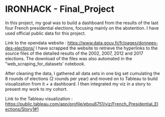 # IRONHACK - Final_Project

In this project, my goal was to build a dashboard from the results of the last four French presidential elections, focusing mainly on the abstention.
I have used official public data for this project.

Link to the opendata website : https://www.data.gouv.fr/fr/pages/donnees-des-elections/
I have scrapped the website to retrieve the hyperlinks to the source files of the detailed results of the 2002, 2007, 2012 and 2017 elections.
The download of the files was also automated in the "web_scraping_for_datasets' notebook.

After cleaning the data, I gathered all data sets in one big set cumulating the 8 rounds of elections (2 rounds per year) and moved on to Tableau to build visualization from it + a dashboard. I then integrated my viz in a story to present my work to my cohort.

Link to the Tableau visualization : https://public.tableau.com/app/profile/ebou6751/viz/French_Presidential_Elections/Story1#1
